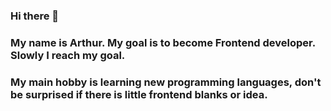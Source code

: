 ### Hi there 👋

### My name is Arthur. My goal is to become Frontend developer. Slowly I reach my goal.
### My main hobby is learning new programming languages, don't be surprised if there is little frontend blanks or idea.

